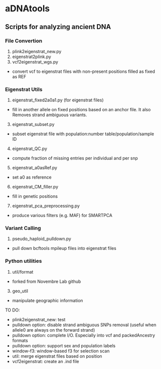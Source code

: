 # aDNAtools
## Scripts for analyzing ancient DNA

### File Convertion
1. plink2eigenstrat_new.py
2. eigenstrat2plink.py
3. vcf2eigenstrat_wgs.py
  - convert vcf to eigenstrat files with non-present positions filled as fixed as REF

### Eigenstrat Utils
1. eigenstrat_fixed2a0a1.py (for eigenstrat files)
  - fill in another allele on fixed positions based on an anchor file. It also Removes strand ambiguous variants.

3. eigenstrat_subset.py
  - subset eigenstrat file with population:number table/population/sample ID

4. eigenstrat_QC.py
  - compute fraction of missing entries per individual and per snp

5. eigenstrat_a0asRef.py
  - set a0 as reference

6. eigenstrat_CM_filler.py
  - fill in genetic positions

7. eigenstrat_pca_preprocessing.py
  - produce various filters (e.g. MAF) for SMARTPCA

### Variant Calling
1. pseudo_haploid_pulldown.py
  - pull down bcftools mpileup files into eigenstrat files

### Python utilities
1. util/format
  - forked from Novembre Lab github
3. geo_util
  - manipulate geographic information

TO DO: 
- plink2eigenstrat_new: test
- pulldown option: disable strand ambiguous SNPs removal (useful when allele0 are always on the forward strand)
- pulldown option: complete I/O. Especially into vcf and packedAncestry formats
- pulldown option: support sex and population labels
- window-f3: window-based f3 for selection scan
- util: merge eigenstrat files based on position
- vcf2eigenstrat: create an .ind file
